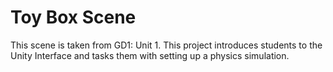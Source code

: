 # Toy Box Scene

This scene is taken from GD1: Unit 1. This project introduces students to the Unity Interface and tasks them with setting up a physics simulation.
